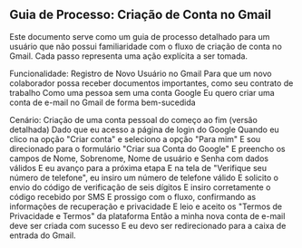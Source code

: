 ## Guia de Processo: Criação de Conta no Gmail

Este documento serve como um guia de processo detalhado para um usuário que não possui familiaridade com o fluxo de criação de conta no Gmail. Cada passo representa uma ação explícita a ser tomada.

Funcionalidade: Registro de Novo Usuário no Gmail
Para que um novo colaborador possa receber documentos importantes, como seu contrato de trabalho
Como uma pessoa sem uma conta Google Eu quero criar uma conta de e-mail no Gmail de forma bem-sucedida

  Cenário: Criação de uma conta pessoal do começo ao fim (versão detalhada)
    Dado que eu acesso a página de login do Google
    Quando eu clico na opção "Criar conta" e seleciono a opção "Para mim"
    E sou direcionado para o formulário "Criar sua Conta do Google"
    E preencho os campos de Nome, Sobrenome, Nome de usuário e Senha com dados válidos
    E eu avanço para a próxima etapa
    E na tela de "Verifique seu número de telefone", eu insiro um número de telefone válido
    E solicito o envio do código de verificação de seis dígitos
    E insiro corretamente o código recebido por SMS
    E prossigo com o fluxo, confirmando as informações de recuperação e privacidade
    E leio e aceito os "Termos de Privacidade e Termos" da plataforma
    Então a minha nova conta de e-mail deve ser criada com sucesso
    E eu devo ser redirecionado para a caixa de entrada do Gmail.
